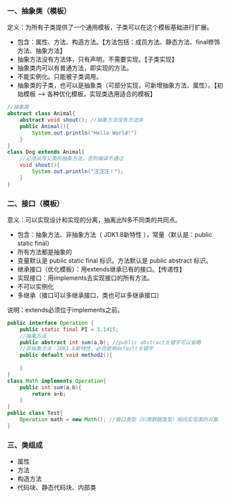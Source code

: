 ### 一、抽象类（模板）

定义：为所有子类提供了一个通用模板，子类可以在这个模板基础进行扩展。

- 包含：属性、方法、构造方法。【方法包括：成员方法、静态方法、final修饰方法、抽象方法】
- 抽象方法没有方法体，只有声明，不需要实现。【子类实现】
- 抽象类内可以有普通方法，即实现的方法。
- 不能实例化。只能被子类调用。
- 抽象类的子类，也可以是抽象类（可部分实现，可新增抽象方法、属性）。【初始模板 --> 各种优化模板，实现类选用适合的模板】

```java
//抽象类
abstract class Animal{
    abstract void shout(); //抽象方法没有方法体
    public Animal(){
        System.out.println("Hello World!")
    }
}
class Dog extends Animal{
    //必须从写父类的抽象方法，否则编译不通过
    void shout(){
        System.out.println("汪汪汪！");
    }
}
```



### 二、接口（模板）

意义：可以实现设计和实现的分离，抽离出N多不同类的共同点。

- 包含：抽象方法、非抽象方法（ JDK1.8新特性 ），常量（默认是：public static final）
- 所有方法都是抽象的
- 变量默认是 public static final 标识。方法默认是 public  abstract 标识。
- 继承接口（优化模板）：用extends继承已有的接口。【传递性】
- 实现接口：用implements去实现接口的所有方法。
- 不可以实例化
- 多继承（接口可以多继承接口，类也可以多继承接口）

说明：extends必须位于implements之前。

```java
public interface Operation {
    public static final PI = 3.1415;
    //抽象方法
    public abstract int sum(a,b); //public abstract关键字可以省略
    //非抽象方法：JDK1.8新特性，必须使用default关键字
    public default void method2(){
        
    }
} 
class Math implements Operation{
    public int sum(a,b){
        return a+b;
    }
}
public class Test{
    Operation math = new Math(); //接口类型（引用数据类型）指向实现类的对象
}
```

### 三、类组成

- 属性
- 方法
- 构造方法
- 代码块、静态代码块、内部类